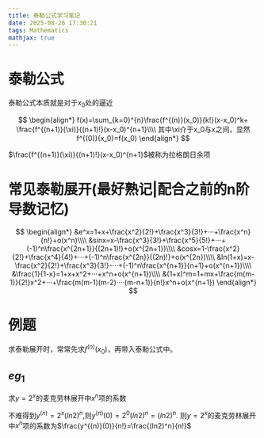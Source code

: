 ```yaml
---
title: 泰勒公式学习笔记
date: 2025-08-26 17:30:21
tags: Mathematics
mathjax: true
---
```


# 泰勒公式

泰勒公式本质就是对于$x_0$处的逼近

$$
\begin{align*}
    f(x)=\sum_{k=0}^{n}\frac{f^{(n)}(x_0)}{k!}(x-x_0)^k+ \frac{f^{(n+1)}(\xi)}{(n+1)!}(x-x_0)^{n+1}\\\\
    其中\xi介于x_0与x之间，显然f^{(0)}(x_0)=f(x_0)
\end{align*}
$$
 
$\frac{f^{(n+1)}(\xi)}{(n+1)!}(x-x_0)^{n+1}$被称为拉格朗日余项

# 常见泰勒展开(最好熟记|配合之前的n阶导数记忆)

$$
\begin{align*}
    &e^x=1+x+\frac{x^2}{2!}+\frac{x^3}{3!}+···+\frac{x^n}{n!}+o(x^n)\\\\
    &sinx=x-\frac{x^3}{3!}+\frac{x^5}{5!}+···+(-1)^n\frac{x^{2n+1}}{(2n+1)!}+o(x^{2n+1})\\\\
    &cosx=1-\frac{x^2}{2!}+\frac{x^4}{4!}+···+(-1)^n\frac{x^{2n}}{(2n)!}+o(x^{2n})\\\\
    &ln(1+x)=x-\frac{x^2}{2!}+\frac{x^3}{3!}-···+(-1)^n\frac{x^{n+1}}{n+1}+o(x^{n+1})\\\\
    &\frac{1}{1-x}=1+x+x^2+···+x^n+o(x^{n+1})\\\\
    &(1+x)^m=1+mx+\frac{m(m-1)}{2!}x^2+···+\frac{m(m-1)(m-2)····(m-n+1)}{n!}x^n+o(x^{n+1})
\end{align*}
$$

# 例题

求泰勒展开时，常常先求$f^{(n)}(x_0)$，再带入泰勒公式中。

## $eg_1$

求$y=2^x$的麦克劳林展开中$x^n$项的系数

不难得到$y^{(n)}=2^x(ln2)^n$,则$y^{(n)}(0)=2^0(ln2)^n=(ln2)^n$.
则$y=2^x$的麦克劳林展开中$x^n$项的系数为$\frac{y^{(n)}(0)}{n!}=\frac{(ln2)^n}{n!}$

